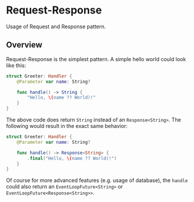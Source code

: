# Request-Response

Usage of Request and Response pattern.

<!--
                  
This source file is part of the Apodini open source project

SPDX-FileCopyrightText: 2019-2021 Paul Schmiedmayer and the Apodini project authors (see CONTRIBUTORS.md) <paul.schmiedmayer@tum.de>

SPDX-License-Identifier: MIT
             
-->

## Overview

Request-Response is the simplest pattern. A simple hello world could look like this:

```swift
struct Greeter: Handler {
    @Parameter var name: String?

    func handle() -> String {
        "Hello, \(name ?? World)!"
    }
}
```

The above code does return `String` instead of an `Response<String>`. The following would result in the exact same behavior:

```swift
struct Greeter: Handler {
    @Parameter var name: String?

    func handle() -> Response<String> {
        .final("Hello, \(name ?? World)!")
    }
}
```

Of course for more advanced features (e.g. usage of database), the `handle` could also return an `EventLoopFuture<String>` or `EventLoopFuture<Response<String>>`.

